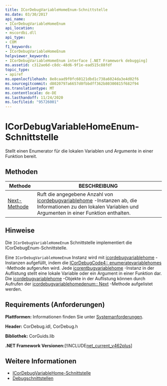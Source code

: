 ```yaml
---
title: ICorDebugVariableHomeEnum-Schnittstelle
ms.date: 03/30/2017
api_name:
- ICorDebugVariableHomeEnum
api_location:
- mscordbi.dll
api_type:
- COM
f1_keywords:
- ICorDebugVariableHomeEnum
helpviewer_keywords:
- ICorDebugVariableHomeEnum interface [.NET Framework debugging]
ms.assetid: c312ae6d-c8dc-48d6-9f1e-ead515c88fdf
topic_type:
- apiref
ms.openlocfilehash: 8e8caad9f0fc60121dbd1c738a6024da3e4d02f6
ms.sourcegitcommit: d8020797a6657d0fbbdff362b80300815f682f94
ms.translationtype: MT
ms.contentlocale: de-DE
ms.lasthandoff: 11/24/2020
ms.locfileid: "95726001"
---
```

# <a name="icordebugvariablehomeenum-interface"></a>ICorDebugVariableHomeEnum-Schnittstelle

Stellt einen Enumerator für die lokalen Variablen und Argumente in einer Funktion bereit.  
  
## <a name="methods"></a>Methoden  
  
|Methode|BESCHREIBUNG|  
|------------|-----------------|  
|[Next-Methode](icordebugvariablehomeenum-next-method.md)|Ruft die angegebene Anzahl von [icordebugvariablehome](icordebugvariablehome-interface.md) -Instanzen ab, die Informationen zu den lokalen Variablen und Argumenten in einer Funktion enthalten.|  
  
## <a name="remarks"></a>Hinweise  

 Die `ICorDebugVariableHomeEnum` Schnittstelle implementiert die ICorDebugEnum-Schnittstelle.  
  
 Eine `ICorDebugVariableHomeEnum` Instanz wird mit [icordebugvariablehome](icordebugvariablehome-interface.md) -Instanzen aufgefüllt, indem die [ICorDebugCode4:: enumeratevariablehomes](icordebugcode4-enumeratevariablehomes-method.md) -Methode aufgerufen wird. Jede [icorentbugvariablehome](icordebugvariablehome-interface.md) -Instanz in der Auflistung stellt eine lokale Variable oder ein Argument in einer Funktion dar. Die  [icordebugvariablehome](icordebugvariablehome-interface.md) -Objekte in der Auflistung können durch Aufrufen der [icordebugvariablehomedenum:: Next](icordebugvariablehomeenum-next-method.md) -Methode aufgelistet werden.  
  
## <a name="requirements"></a>Requirements (Anforderungen)  

 **Plattformen:** Informationen finden Sie unter [Systemanforderungen](../../get-started/system-requirements.md).  
  
 **Header:** CorDebug.idl, CorDebug.h  
  
 **Bibliothek:** CorGuids.lib  
  
 **.NET Framework Versionen:**[!INCLUDE[net_current_v462plus](../../../../includes/net-current-v462plus-md.md)]  
  
## <a name="see-also"></a>Weitere Informationen

- [ICorDebugVariableHome-Schnittstelle](icordebugvariablehome-interface.md)
- [Debugschnittstellen](debugging-interfaces.md)
